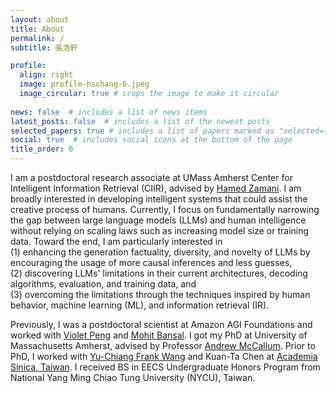 ```yaml
---
layout: about
title: About
permalink: /
subtitle: 張浩軒

profile:
  align: right
  image: profile-hschang-6.jpeg
  image_circular: true # crops the image to make it circular
  
news: false  # includes a list of news items
latest_posts: false  # includes a list of the newest posts
selected_papers: true # includes a list of papers marked as "selected={true}"
social: true  # includes social icons at the bottom of the page
title_order: 0
---
```




I am a postdoctoral research associate at UMass Amherst Center for Intelligent Information Retrieval (CIIR), advised by <a href="https://groups.cs.umass.edu/zamani/">Hamed Zamani</a>. I am broadly interested in developing intelligent systems that could assist the creative process of humans. Currently, I focus on fundamentally narrowing the gap between large language models (LLMs) and human intelligence without relying on scaling laws such as increasing model size or training data. Toward the end, I am particularly interested in <br>
(1) enhancing the generation factuality, diversity, and novelty of LLMs by encouraging the usage of more causal inferences and less guesses, <br>
(2) discovering LLMs' limitations in their current architectures, decoding algorithms, evaluation, and training data, and <br>
(3) overcoming the limitations through the techniques inspired by human behavior, machine learning (ML), and information retrieval (IR).



Previously, I was a postdoctoral scientist at Amazon AGI Foundations and worked with <a href="https://vnpeng.net/">Violet Peng</a> and <a href="https://www.cs.unc.edu/~mbansal/">Mohit Bansal</a>. I got my PhD at University of Massachusetts Amherst, advised by Professor <a href="https://people.cs.umass.edu/~mccallum/">Andrew McCallum</a>. Prior to PhD, I worked with <a href="http://vllab.ee.ntu.edu.tw/members.html">Yu-Chiang Frank Wang</a> and Kuan-Ta Chen at <a href="https://www.sinica.edu.tw/en">Academia Sinica, Taiwan</a>. I received BS in EECS Undergraduate Honors Program from National Yang Ming Chiao Tung University (NYCU), Taiwan.
